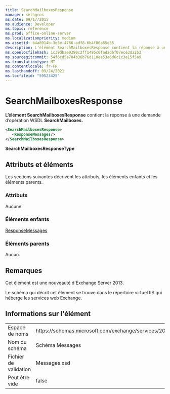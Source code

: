 ```yaml
---
title: SearchMailboxesResponse
manager: sethgros
ms.date: 09/17/2015
ms.audience: Developer
ms.topic: reference
ms.prod: office-online-server
ms.localizationpriority: medium
ms.assetid: b4a8914b-3e5e-4766-adf8-6b4f80a65e35
description: L’élément SearchMailboxesResponse contient la réponse à une demande d’opération WSDL SearchMailboxes.
ms.openlocfilehash: 1c39dbae0390c2ff1495c0fad2d6f07ece3d22b3
ms.sourcegitcommit: 54f6cd5a704b36b76d110ee53a6d6c1c3e15f5a9
ms.translationtype: MT
ms.contentlocale: fr-FR
ms.lasthandoff: 09/24/2021
ms.locfileid: "59523425"
---
```

# <a name="searchmailboxesresponse"></a>SearchMailboxesResponse

**L’élément SearchMailboxesResponse** contient la réponse à une demande d’opération WSDL **SearchMailboxes.** 
  
```XML
<SearchMailboxesResponse>
   <ResponseMessages/>
</SearchMailboxesResponse>
```

 **SearchMailboxesResponseType**
## <a name="attributes-and-elements"></a>Attributs et éléments

Les sections suivantes décrivent les attributs, les éléments enfants et les éléments parents.
  
### <a name="attributes"></a>Attributs

Aucune.
  
### <a name="child-elements"></a>Éléments enfants

[ResponseMessages](responsemessages.md)
  
### <a name="parent-elements"></a>Éléments parents

Aucun.
  
## <a name="remarks"></a>Remarques

Cet élément est une nouveauté d'Exchange Server 2013.
  
Le schéma qui décrit cet élément se trouve dans le répertoire virtuel IIS qui héberge les services web Exchange.
  
## <a name="element-information"></a>Informations sur l'élément

|||
|:-----|:-----|
|Espace de noms  <br/> |https://schemas.microsoft.com/exchange/services/2006/messages  <br/> |
|Nom du schéma  <br/> |Schéma Messages  <br/> |
|Fichier de validation  <br/> |Messages.xsd  <br/> |
|Peut être vide  <br/> |false  <br/> |
   


